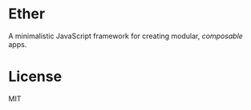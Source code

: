 # Ether

A minimalistic JavaScript framework for creating modular, *composable* apps.

# License

MIT
